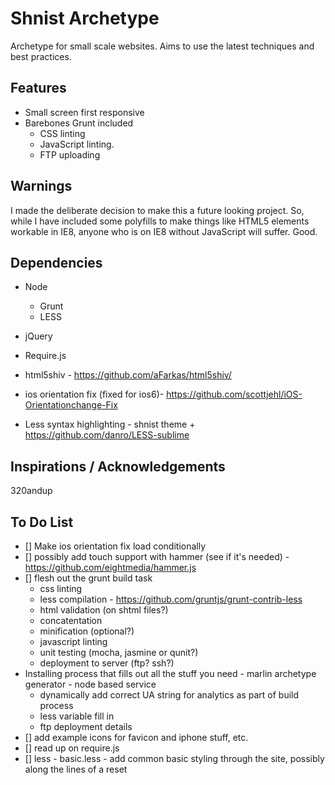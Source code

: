 # Shnist Archetype

Archetype for small scale websites. Aims to use the latest techniques and best practices.

## Features

* Small screen first responsive
* Barebones Grunt included
	* CSS linting
	* JavaScript linting.
	* FTP uploading

## Warnings

I made the deliberate decision to make this a future looking project. So, while I have included
some polyfills to make things like HTML5 elements workable in IE8, anyone who is on IE8 without
JavaScript will suffer. Good.

## Dependencies

* Node
	* Grunt
	* LESS
* jQuery
* Require.js
* html5shiv - https://github.com/aFarkas/html5shiv/
* ios orientation fix (fixed for ios6)- https://github.com/scottjehl/iOS-Orientationchange-Fix

* Less syntax highlighting - shnist theme + https://github.com/danro/LESS-sublime


## Inspirations / Acknowledgements

320andup


## To Do List

- [] Make ios orientation fix load conditionally
- [] possibly add touch support with hammer (see if it's needed) - https://github.com/eightmedia/hammer.js
- [] flesh out the grunt build task
	- css linting
	- less compilation - https://github.com/gruntjs/grunt-contrib-less
	- html validation (on shtml files?)
	- concatentation
	- minification (optional?)
	- javascript linting
	- unit testing (mocha, jasmine or qunit?)
	- deployment to server (ftp? ssh?)
- Installing process that fills out all the stuff you need - marlin archetype generator - node based service
	- dynamically add correct UA string for analytics as part of build process
	- less variable fill in
	- ftp deployment details
- [] add example icons for favicon and iphone stuff, etc.
- [] read up on require.js
- [] less - basic.less - add common basic styling through the site, possibly along the lines of a reset


